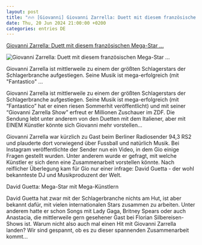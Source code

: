 ```yaml
---
layout: post
title: "🔥🔥 [Giovanni] Giovanni Zarrella: Duett mit diesem französischen Mega-Star ..."
date: Thu, 20 Jun 2024 21:00:00 +0200
categories: entries DE
---
```

[Giovanni Zarrella: Duett mit diesem französischen Mega-Star ...](https://www.schlager.de/news/giovanni-zarrella-duett-mit-diesem-franzoesischen-mega-star/258418/)

![Giovanni Zarrella: Duett mit diesem französischen Mega-Star ...](https://static.schlager.de/uploads/2024/06/www.schlager.de-giovanni-zarrella-duett-mit-diesem-franzoesischen-mega-star-imago0580596725h.jpg)

Giovanni Zarrella ist mittlerweile zu einem der größten Schlagerstars der Schlagerbranche aufgestiegen. Seine Musik ist mega-erfolgreich (mit "Fantastico" ...

Giovanni Zarrella ist mittlerweile zu einem der größten Schlagerstars der Schlagerbranche aufgestiegen. Seine Musik ist mega-erfolgreich (mit “Fantastico” hat er einen riesen Sommerhit veröffentlicht) und mit seiner “Giovanni Zarrella Show” erfreut er Millionen Zuschauer im ZDF. Die Sendung lebt unter anderem von den Duetten mit dem Italiener, aber mit EINEM Künstler könnte sich Giovanni mehr vorstellen…

Giovanni Zarrella war kürzlich zu Gast beim Berliner Radiosender 94,3 RS2 und plauderte dort vorwiegend über Fussball und natürlich Musik. Bei Instagram veröffentlichte der Sender nun ein Video, in dem Gio einige Fragen gestellt wurden. Unter anderem wurde er gefragt, mit welche Künstler er sich denn eine Zusammenarbeit vorstellen könnte. Nach reiflicher Überlegung kam für Gio nur einer infrage: David Guetta - der wohl bekannteste DJ und Musikproduzent der Welt.

David Guetta: Mega-Star mit Mega-Künstlern

David Guetta hat zwar mit der Schlagerbranche nichts am Hut, ist aber bekannt dafür, mit vielen internationalen Stars zusammen zu arbeiten. Unter anderem hatte er schon Songs mit Lady Gaga, Britney Spears oder auch Anastacia, die mittlerweile gern gesehener Gast bei Florian Silbereisen-Shows ist. Warum nicht also auch mal einen Hit mit Giovanni Zarrella landen? Wir sind gespannt, ob es zu dieser spannenden Zusammenarbeit kommt...

